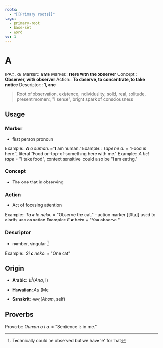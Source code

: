 ```yaml
---
roots:
  - "[[Primary roots]]"
tags:
  - primary-root
  - base-set
  - word
to: 1
---
```


# A

IPA::				/ˈɑ/
Marker:: 		**I/Me**
Marker::		**Here with the observer**
Concept:: 	**Observer, with observer**
Action::		**To observe, to concentrate, to take notice** 
Descriptor::	**1, one**



> Root of observation, existence, individuality, solid, real, solitude, present moment, "I sense", bright spark of consciousness
## Usage
### Marker

- first person pronoun

Example::	_**A** o ouman._ ="**I** am human."
Example:: *Tape ne a.* = "Food is here.", literal "Food on-top-of-something here with me."
Example:: *A hat tape* = "I take food", context sensitive: could also be "I am eating."

### Concept

- The one that is observing
### Action

- Act of focusing attention

Example:: *Ta **a** le neko.* = "Observe the cat." - action marker [[#ta]] used to clarify use as action
Example:: *E **a** heim* = "You observe "

### Descriptor

- number, singular [^1]

Example:: *Si **a** neko.* = "One cat"

## Origin

* **Arabic**: *أَنَا* (*Ana*, I)

* **Hawaiian**: *Au* (Me)

* **Sanskrit**: *अहम्* (*Aham*, self)

## Proverbs

Proverb:: *Ouman o i a.* = "Sentience is in me."


[^1]: Technically could be observed but we have 'e' for that